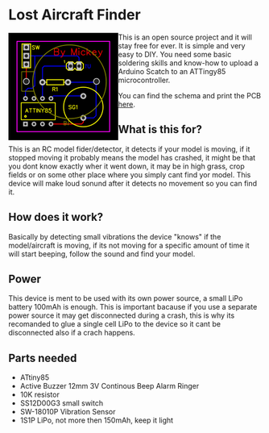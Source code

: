 # Lost Aircraft Finder
<img align="left" src="https://raw.githubusercontent.com/miralem/lost-aircraft-finder/master/img/pcb.png">
This is an open source project and it will stay free for ever. It is simple and very easy to DIY. You need some basic soldering skills and know-how to upload a Arduino Scatch to an ATTingy85 microcontroller. 

You can find the schema and print the PCB [here](https://easyeda.com/miralem/Lost_model_finder-cdb7c07722624fca823687639389e6d6).

## What is this for?
This is an RC model fider/detector, it detects if your model is moving, if it stopped moving it probably means the model has crashed, it might be that you dont know exactly wher it went down, it may be in high grass, crop fields or on some other place where you simply cant find yor model. This device will make loud sonund after it detects no movement so you can find it.

## How does it work?
Basically by detecting small vibrations the device "knows" if the model/aircraft is moving, if its not moving for a specific amount of time it will start beeping, follow the sound and find your model.

## Power
This device is ment to be used with its own power source, a small LiPo battery 100mAh is enough. This is important bacause if you use a separate power source it may get disconnected during a crash, this is why its recomanded to glue a single cell LiPo to the device so it cant be disconnected also if a crach happens.

## Parts needed

- ATtiny85
- Active Buzzer 12mm 3V Continous Beep Alarm Ringer
- 10K resistor
- SS12D00G3 small switch
- SW-18010P Vibration Sensor
- 1S1P LiPo, not more then 150mAh, keep it light
